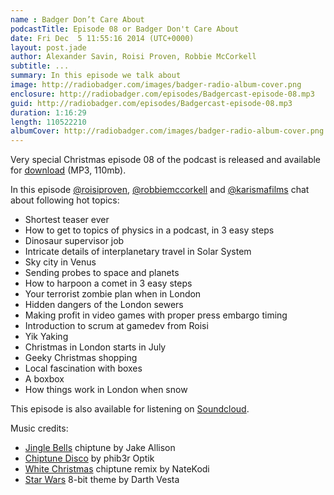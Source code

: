 ```yaml
---
name : Badger Don’t Care About
podcastTitle: Episode 08 or Badger Don't Care About
date: Fri Dec  5 11:55:16 2014 (UTC+0000)
layout: post.jade
author: Alexander Savin, Roisi Proven, Robbie McCorkell
subtitle: ...
summary: In this episode we talk about
image: http://radiobadger.com/images/badger-radio-album-cover.png
enclosure: http://radiobadger.com/episodes/Badgercast-episode-08.mp3
guid: http://radiobadger.com/episodes/Badgercast-episode-08.mp3
duration: 1:16:29
length: 110522210
albumCover: http://radiobadger.com/images/badger-radio-album-cover.png
---
```


Very special Christmas episode 08 of the podcast is released and available for [download](http://radiobadger.com/episodes/Badgercast-episode-08.mp3) (MP3, 110mb).

In this episode [@roisiproven](https://twitter.com/roisiproven), [@robbiemccorkell](https://twitter.com/robbiemccorkell) and [@karismafilms](https://twitter.com/karismafilms) chat about following hot topics:

* Shortest teaser ever
* How to get to topics of physics in a podcast, in 3 easy steps
* Dinosaur supervisor job
* Intricate details of interplanetary travel in Solar System
* Sky city in Venus
* Sending probes to space and planets
* How to harpoon a comet in 3 easy steps
* Your terrorist zombie plan when in London
* Hidden dangers of the London sewers
* Making profit in video games with proper press embargo timing
* Introduction to scrum at gamedev from Roisi
* Yik Yaking
* Christmas in London starts in July
* Geeky Christmas shopping
* Local fascination with boxes
* A boxbox
* How things work in London when snow

This episode is also available for listening on [Soundcloud](https://soundcloud.com/karismafilms/radio-badger-podcast-episode-08).

Music credits:
* [Jingle Bells](https://soundcloud.com/jakea74/jingle-bells-new-chiptune) chiptune by Jake Allison
* [Chiptune Disco](https://soundcloud.com/phib3r-optik/chiptune-disco) by phib3r Optik
* [White Christmas](https://soundcloud.com/natekodi/white-christmas-chiptune) chiptune remix by NateKodi
* [Star Wars](https://soundcloud.com/darth-vesta/star-wars-main-theme-8-bit) 8-bit theme by Darth Vesta
